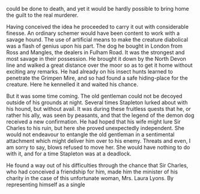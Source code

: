 could be done to death, and yet it would be hardly possible to bring
home the guilt to the real murderer.

Having conceived the idea he proceeded to carry it out with
considerable finesse. An ordinary schemer would have been content to
work with a savage hound. The use of artificial means to make the
creature diabolical was a flash of genius upon his part. The dog he
bought in London from Ross and Mangles, the dealers in Fulham Road. It
was the strongest and most savage in their possession. He brought it
down by the North Devon line and walked a great distance over the moor
so as to get it home without exciting any remarks. He had already on his
insect hunts learned to penetrate the Grimpen Mire, and so had found a
safe hiding-place for the creature. Here he kennelled it and waited his
chance.

But it was some time coming. The old gentleman could not be decoyed
outside of his grounds at night. Several times Stapleton lurked about
with his hound, but without avail. It was during these fruitless quests
that he, or rather his ally, was seen by peasants, and that the legend
of the demon dog received a new confirmation. He had hoped that his wife
might lure Sir Charles to his ruin, but here she proved unexpectedly
independent. She would not endeavour to entangle the old gentleman in a
sentimental attachment which might deliver him over to his enemy.
Threats and even, I am sorry to say, blows refused to move her. She
would have nothing to do with it, and for a time Stapleton was at a
deadlock.

He found a way out of his difficulties through the chance that Sir
Charles, who had conceived a friendship for him, made him the minister
of his charity in the case of this unfortunate woman, Mrs. Laura Lyons.
By representing himself as a single
